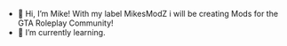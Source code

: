 - 👋 Hi, I’m Mike! With my label MikesModZ i will be creating Mods for the GTA Roleplay Community!
- 🌱 I’m currently learning.

<!---
MikesModZ-Modding/MikesModZ-Modding is a ✨ special ✨ repository because its `README.md` (this file) appears on your GitHub profile.
You can click the Preview link to take a look at your changes.
--->
